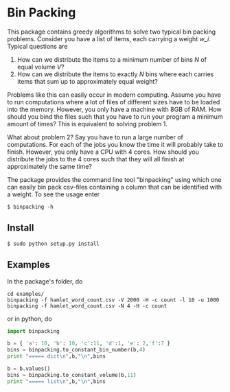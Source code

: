 # Bin Packing
This package contains greedy algorithms to solve two typical bin packing problems. Consider you have a list of items, each carrying a weight *w_i*. Typical questions are

1. How can we distribute the items to a minimum number of bins *N* of equal volume *V*?
2. How can we distribute the items to exactly *N* bins where each carries items that sum up to approximately equal weight?

Problems like this can easily occur in modern computing. Assume you have to run computations where a lot of files of different sizes have to be loaded into the memory. However, you only have a machine with 8GB of RAM. How should you bind the files such that you have to run your program a minimum amount of times? This is equivalent to solving problem 1.

What about problem 2? Say you have to run a large number of computations. For each of the jobs you know the time it will probably take to finish. However, you only have a CPU with 4 cores. How should you distribute the jobs to the 4 cores such that they will all finish at approximately the same time?

The package provides the command line tool "binpacking" using which one can easily bin pack csv-files containing a column that can be identified with a weight. To see the usage enter 

    $ binpacking -h

## Install 

    $ sudo python setup.py install

## Examples

In the package's folder, do

```
cd examples/
binpacking -f hamlet_word_count.csv -V 2000 -H -c count -l 10 -u 1000
binpacking -f hamlet_word_count.csv -N 4 -H -c count 
```

or in python, do 

```python
import binpacking

b = { 'a': 10, 'b': 10, 'c':11, 'd':1, 'e': 2,'f':7 }
bins = binpacking.to_constant_bin_number(b,4)
print "===== dict\n",b,"\n",bins

b = b.values()
bins = binpacking.to_constant_volume(b,11)
print "===== list\n",b,"\n",bins

```
